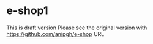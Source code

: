 # e-shop1
This is draft version 
Please see the original version with https://github.com/anipgh/e-shop URL
